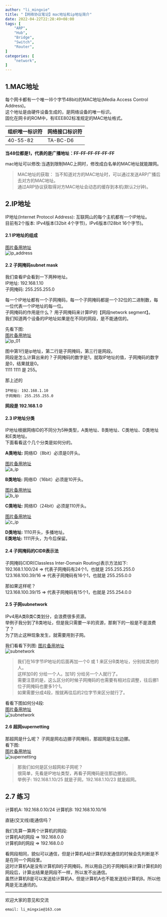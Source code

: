 ```yaml
---
author: "li_mingxie"
title: "【网络协议笔记】mac地址和ip地址简介"
date: 2022-04-22T22:28:49+08:00
tags: [
    "ARP",
    "Hub",
    "Bridge",
    "Switch",
    "Router",
]
categories: [
    "network",
]
---
```


## 1.MAC地址

每个网卡都有一个唯一(6个字节48bit)的MAC地址(Media Access Control Address)。  
这个地址是由硬件设备生成的，是网络设备的唯一标识。  
固化在网卡的ROM中，有IEEE802标准规定的MAC地址格式。

|组织唯一标识符|网络接口标识符|
|--|--|
|40-55-82|TA-BC-D6|

**当48位都是1，代表的是广播地址：FF-FF-FF-FF-FF-FF**

mac地址可以修改:当遇到限制MAC上网时，修改成白名单的MAC地址就能蹭网。

> MAC地址的获取：
> 当不知道对方的MAC地址时，可以通过发送ARP广播后去对方的MAC地址。  
> 通过ARP协议获取得对方MAC地址会动态的缓存到本机(默认2分钟)。

## 2.IP地址

IP地址(Internet Protocol Address): 互联网山的每个主机都有一个IP地址。  
目前有2个版本: IPv4版本(32bit 4个字节)，IPv6版本(128bit 16个字节)。  

#### 2.1 IP地址的组成

[图片备用地址](https://limingxie.github.io/images/network/ip/ip_address.png)  
![ip_address](https://mingxie-blog.oss-cn-beijing.aliyuncs.com/image/network/ip/ip_address.png)

#### 2.2 子网掩码subnet mask

我们查看IP会看到一下两种地址。  
IP地址: 192.168.1.10  
子网掩码: 255.255.255.0  

每一个IP地址都有一个子网掩码，每一个子网掩码都是一个32位的二进制数，每一位代表一个IP地址的每一位。  
子网掩码的作用是什么？ 用子网掩码来计算IP的【网段network segment】。  
我们知道两个设备的IP地址如果是在不同的网段，是不能通信的。  

先看下图:  
[图片备用地址](https://limingxie.github.io/images/network/ip/ip_01.png)  
![ip_01](https://mingxie-blog.oss-cn-beijing.aliyuncs.com/image/network/ip/ip_01.png?x-oss-process=image/resize,w_500,m_lfit)

图中第1行是ip地址，第二行是子网掩码，第三行是网段。  
网段是怎么计算出来的？子网掩码的数字是1，就取IP地址的值，子网掩码的数字是0，结果就是0。  
1111 1111 是 255。  

那上述的

```
IP地址: 192.168.1.10  
子网掩码: 255.255.255.0  
```

**网段是 192.168.1.0**

#### 2.3 IP地址分类

IP地址根据网络ID的不同分为5种类型，A类地址、B类地址、C类地址、D类地址和E类地址。  
下面看看这个几个分类是如何分的。

**A类地址:**
网络ID（8bit）必须是0开头。

[图片备用地址](https://limingxie.github.io/images/network/ip/a_ip.png)  
![a_ip](https://mingxie-blog.oss-cn-beijing.aliyuncs.com/image/network/ip/a_ip.png?x-oss-process=image/resize,w_900,m_lfit)

**B类地址:**
网络ID（16bit）必须是10开头。

[图片备用地址](https://limingxie.github.io/images/network/ip/b_ip.png)  
![b_ip](https://mingxie-blog.oss-cn-beijing.aliyuncs.com/image/network/ip/b_ip.png?x-oss-process=image/resize,w_900,m_lfit)

**C类地址:**
网络ID（24bit）必须是110开头。

[图片备用地址](https://limingxie.github.io/images/network/ip/c_ip.png)  
![c_ip](https://mingxie-blog.oss-cn-beijing.aliyuncs.com/image/network/ip/c_ip.png?x-oss-process=image/resize,w_900,m_lfit)

**D类地址:** 1110开头，多播地址。  
**E类地址:** 1111开头，为今后保留。  

#### 2.4 子网掩码的CIDR表示法

子网掩码CIDR(Classless Inter-Domain Routing)表示方法如下:  
192.168.1.100/24 => 代表子网掩码有24个1，也就是 255.255.255.0  
123.168.100.39/16 => 代表子网掩码有16个1，也就是 255.255.0.0  

那如果这样呢？  
123.168.100.39/15 => 代表子网掩码有15个1，也就是 255.254.0.0  

#### 2.5 子网subnetwork

IPv4用A类B类C类划分，会浪费很多资源。  
举例子我分到了B类地址，但是我只需要一半的资源，那剩下的一般是不是浪费了？  
为了防止这种现象发生，就需要用到子网。  

我们看看下列图:
[图片备用地址](https://limingxie.github.io/images/network/ip/subnetwork.png)  
![subnetwork](https://mingxie-blog.oss-cn-beijing.aliyuncs.com/image/network/ip/subnetwork.png?x-oss-process=image/resize,w_700,m_lfit)

> 我们在16字节IP地址的后面再加一个0 或 1 来区分B类地址，分别给其他的人。  
这样加0的 分给一个人。加1的 分给另一个人就行了。  
需要注意的是，这么区分的时候子网掩码的也需要有相对应调整，往后挪1位子网掩码也要多1个1。  
如果需要分成4段，按就再往后的2位字节来区分就行了。  

看看下图如何分4段:  
[图片备用地址](https://limingxie.github.io/images/network/ip/subnetwork_01.webp)  
![subnetwork](https://mingxie-blog.oss-cn-beijing.aliyuncs.com/image/network/ip/subnetwork_01.webp?x-oss-process=image/resize,w_900,m_lfit)

#### 2.6 超网supernetting  

那超网是什么呢？ 子网是网右边挪子网掩码，那超网是往左边挪。  
看下图:  
[图片备用地址](https://limingxie.github.io/images/network/ip/supernetting.png)  
![supernetting](https://mingxie-blog.oss-cn-beijing.aliyuncs.com/image/network/ip/supernetting.png?x-oss-process=image/resize,w_600,m_lfit)

> 那我们如何是区分超网和子网呢？  
> 很简单，先看是IP地址类型，再看子网掩码是往那边挪的。  
> 举例子: 192.168.1.10/25 就是子网，192.168.1.10/23 就是超网。  

## 2.7 练习

计算机A: 192.168.0.10/24
计算机B: 192.168.10.10/16

直链(交叉线)能通信吗？

我们先算一算两个计算机的网段:  
计算机A的网段 => 192.168.0.0  
计算机B的网段 => 192.168.0.0  

看网段相同，貌似可以通信，但是计算机A给计算机B发通信的时候会先判断是不是在同一个网段里。  
这时计算机A是没有计算机B的子网掩码，所以用自己的子网掩码来计算计算机B的网段后，计算出结果是网段不一样，所以发不出通信。  
虽然计算机B是可以发送给计算机A，但是计算机A也不能发送给计算机B。所以他两是无法通讯的。  

----------------------------------------------
欢迎大家的意见和交流

`email: li_mingxie@163.com`
